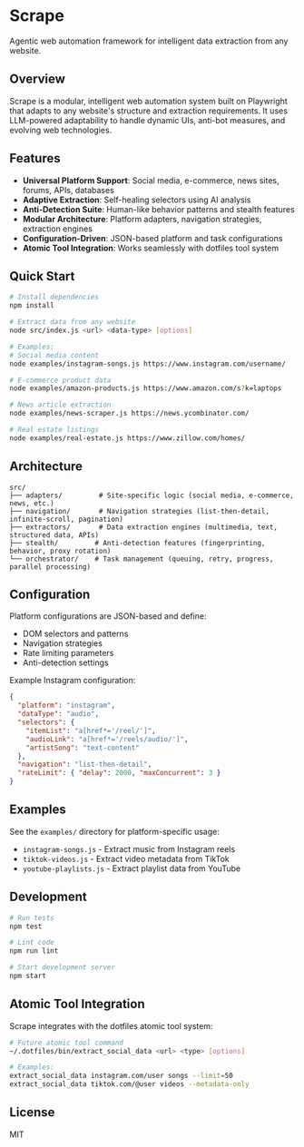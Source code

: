 # Scrape

Agentic web automation framework for intelligent data extraction from any website.

## Overview

Scrape is a modular, intelligent web automation system built on Playwright that adapts to any website's structure and extraction requirements. It uses LLM-powered adaptability to handle dynamic UIs, anti-bot measures, and evolving web technologies.

## Features

- **Universal Platform Support**: Social media, e-commerce, news sites, forums, APIs, databases
- **Adaptive Extraction**: Self-healing selectors using AI analysis
- **Anti-Detection Suite**: Human-like behavior patterns and stealth features
- **Modular Architecture**: Platform adapters, navigation strategies, extraction engines
- **Configuration-Driven**: JSON-based platform and task configurations
- **Atomic Tool Integration**: Works seamlessly with dotfiles tool system

## Quick Start

```bash
# Install dependencies
npm install

# Extract data from any website
node src/index.js <url> <data-type> [options]

# Examples:
# Social media content
node examples/instagram-songs.js https://www.instagram.com/username/

# E-commerce product data
node examples/amazon-products.js https://www.amazon.com/s?k=laptops

# News article extraction
node examples/news-scraper.js https://news.ycombinator.com/

# Real estate listings
node examples/real-estate.js https://www.zillow.com/homes/
```

## Architecture

```
src/
├── adapters/         # Site-specific logic (social media, e-commerce, news, etc.)
├── navigation/       # Navigation strategies (list-then-detail, infinite-scroll, pagination)
├── extractors/       # Data extraction engines (multimedia, text, structured data, APIs)
├── stealth/         # Anti-detection features (fingerprinting, behavior, proxy rotation)
└── orchestrator/    # Task management (queuing, retry, progress, parallel processing)
```

## Configuration

Platform configurations are JSON-based and define:
- DOM selectors and patterns
- Navigation strategies
- Rate limiting parameters
- Anti-detection settings

Example Instagram configuration:
```json
{
  "platform": "instagram",
  "dataType": "audio",
  "selectors": {
    "itemList": "a[href*='/reel/']",
    "audioLink": "a[href*='/reels/audio/']",
    "artistSong": "text-content"
  },
  "navigation": "list-then-detail",
  "rateLimit": { "delay": 2000, "maxConcurrent": 3 }
}
```

## Examples

See the `examples/` directory for platform-specific usage:
- `instagram-songs.js` - Extract music from Instagram reels
- `tiktok-videos.js` - Extract video metadata from TikTok
- `youtube-playlists.js` - Extract playlist data from YouTube

## Development

```bash
# Run tests
npm test

# Lint code
npm run lint

# Start development server
npm start
```

## Atomic Tool Integration

Scrape integrates with the dotfiles atomic tool system:

```bash
# Future atomic tool command
~/.dotfiles/bin/extract_social_data <url> <type> [options]

# Examples:
extract_social_data instagram.com/user songs --limit=50
extract_social_data tiktok.com/@user videos --metadata-only
```

## License

MIT